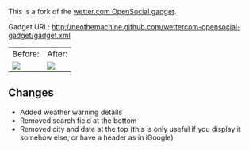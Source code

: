 This is a fork of the [wetter.com OpenSocial gadget](http://www.wetter.com/apps_und_mehr/goodies/igoogle/).

Gadget URL: http://neothemachine.github.com/wettercom-opensocial-gadget/gadget.xml

<table>
  <tr><td>Before:</td><td>After:</td>
  <tr>
    <td><img src="http://neothemachine.github.com/wettercom-opensocial-gadget/before.png" /></td>
    <td><img src="http://neothemachine.github.com/wettercom-opensocial-gadget/after.png" /></td>
  </tr>
</table>

Changes
-------

- Added weather warning details
- Removed search field at the bottom
- Removed city and date at the top (this is only useful if you display it somehow else, or have a header as in iGoogle)